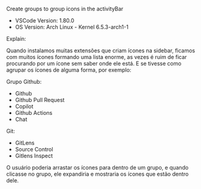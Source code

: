 <!-- ⚠️⚠️ Do Not Delete This! feature_request_template ⚠️⚠️ -->
<!-- Please read our Rules of Conduct: https://opensource.microsoft.com/codeofconduct/ -->
<!-- Please search existing issues to avoid creating duplicates. -->

<!-- Describe the feature you'd like. -->

Create groups to group icons in the activityBar

- VSCode Version: 1.80.0
- OS Version: Arch Linux - Kernel 6.5.3-arch1-1

Explain:

Quando instalamos muitas extensões que criam ícones na sidebar, ficamos com muitos ícones formando uma lista enorme, as vezes é ruim de ficar procurando por um ícone sem saber onde ele está. E se tivesse como agrupar os ícones de alguma forma, por exemplo:

Grupo Github:
- Github
- Github Pull Request
- Copilot
- Github Actions
- Chat

Git:
- GitLens
- Source Control
- Gitlens Inspect

O usuário poderia arrastar os ícones para dentro de um grupo, e quando clicasse no grupo, ele expandiria e mostraria os ícones que estão dentro dele.
